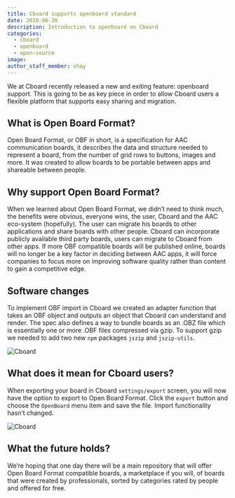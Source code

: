 ```yaml
---
title: Cboard supports openboard standard
date: 2018-06-30
description: Introduction to openboard on Cboard
categories:
  - cboard
  - openboard
  - open-source
image:
author_staff_member: shay
---
```


We at Cboard recently released a new and exiting feature: openboard support. This is going to be as key piece in order to allow Cboard users a flexible platform that supports easy sharing and migration.

## What is Open Board Format?

Open Board Format, or OBF in short, is a specification for AAC communication boards, it describes the data and structure needed to represent a board, from the number of grid rows to buttons, images and more. It was created to allow boards to be portable between apps and shareable between people.

## Why support Open Board Format?

When we learned about Open Board Format, we didn’t need to think much, the benefits were obvious, everyone wins, the user, Cboard and the AAC eco-system (hopefully). The user can migrate his boards to other applications and share boards with other people. Cboard can incorporate publicly available third party boards, users can migrate to Cboard from other apps. If more OBF compatible boards will be published online, boards will no longer be a key factor in deciding between AAC apps, it will force companies to focus more on improving software quality rather than content to gain a competitive edge.

## Software changes

To implement OBF import in Cboard we created an adapter function that takes an OBF object and outputs an object that Cboard can understand and render. The spec also defines a way to bundle boards as an .OBZ file which is essentially one or more .OBF files compressed via gzip. To support gzip we needed to add two new `npm` packages `jszip` and `jszip-utils`.

![Cboard](/images/app/import.png)

## What does it mean for Cboard users?

When exporting your board in Cboard `settings/export` screen, you will now have the option to export to Open Board Format. Click the `export` button and choose the `OpenBoard` menu item and save the file. Import functionality hasn’t changed.

![Cboard](/images/app/export.png)

## What the future holds?

We’re hoping that one day there will be a main repository that will offer Open Board Format compatible boards, a marketplace if you will, of boards that were created by professionals, sorted by categories rated by people and offered for free.